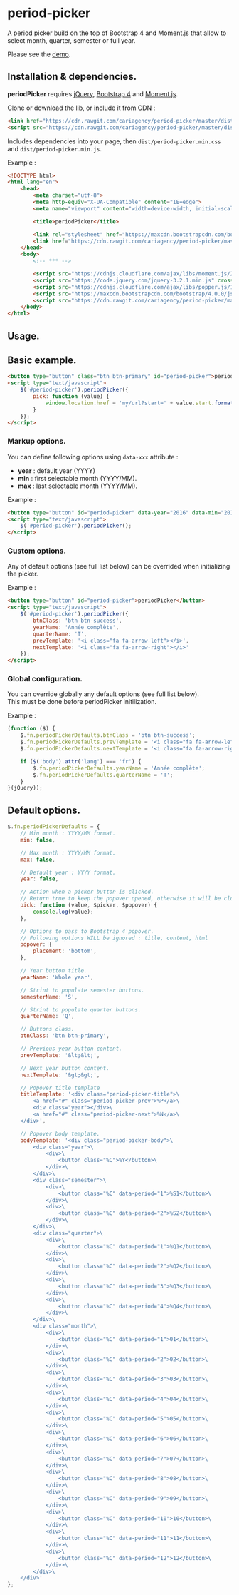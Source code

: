 # period-picker

A period picker build on the top of Bootstrap 4 and Moment.js that allow to select month, quarter, semester or full year.

Please see the [demo](https://jsfiddle.net/hc8zLugo/13/).

## Installation & dependencies.

**periodPicker** requires [jQuery](https://jquery.com/), [Bootstrap 4](https://getbootstrap.com) and [Moment.js](https://momentjs.com).  

Clone or download the lib, or include it from CDN :

```html
<link href="https://cdn.rawgit.com/cariagency/period-picker/master/dist/period-picker.min.css" rel="stylesheet" type="text/css"/>
<script src="https://cdn.rawgit.com/cariagency/period-picker/master/dist/period-picker.min.js" type="text/javascript"></script>
```
Includes dependencies into your page, then `dist/period-picker.min.css` and `dist/period-picker.min.js`.

Example :

```html
<!DOCTYPE html>
<html lang="en">
    <head>
        <meta charset="utf-8">
        <meta http-equiv="X-UA-Compatible" content="IE=edge">
        <meta name="viewport" content="width=device-width, initial-scale=1">

        <title>periodPicker</title>

        <link rel="stylesheet" href="https://maxcdn.bootstrapcdn.com/bootstrap/4.0.0/css/bootstrap.min.css" integrity="sha384-Gn5384xqQ1aoWXA+058RXPxPg6fy4IWvTNh0E263XmFcJlSAwiGgFAW/dAiS6JXm" crossorigin="anonymous">
        <link href="https://cdn.rawgit.com/cariagency/period-picker/master/dist/period-picker.min.css" rel="stylesheet" type="text/css"/>
    </head>
    <body>
        <!-- *** -->

        <script src="https://cdnjs.cloudflare.com/ajax/libs/moment.js/2.22.2/moment.min.js"></script>
        <script src="https://code.jquery.com/jquery-3.2.1.min.js" crossorigin="anonymous"></script>
        <script src="https://cdnjs.cloudflare.com/ajax/libs/popper.js/1.12.9/umd/popper.min.js" integrity="sha384-ApNbgh9B+Y1QKtv3Rn7W3mgPxhU9K/ScQsAP7hUibX39j7fakFPskvXusvfa0b4Q" crossorigin="anonymous"></script>
        <script src="https://maxcdn.bootstrapcdn.com/bootstrap/4.0.0/js/bootstrap.min.js" integrity="sha384-JZR6Spejh4U02d8jOt6vLEHfe/JQGiRRSQQxSfFWpi1MquVdAyjUar5+76PVCmYl" crossorigin="anonymous"></script>
        <script src="https://cdn.rawgit.com/cariagency/period-picker/master/dist/period-picker.min.js" type="text/javascript"></script>
    </body>
</html>
```

## Usage.

## Basic example.

```html
<button type="button" class="btn btn-primary" id="period-picker">periodPicker</button>
<script type="text/javascript">
    $('#period-picker').periodPicker({
        pick: function (value) {
            window.location.href = 'my/url?start=' + value.start.format('YYY-MM-DD HH:mm:ss') + '&end=' + value.end.format('YYY-MM-DD HH:mm:ss');
        }
    });
</script>
```

### Markup options.

You can define following options using `data-xxx` attribute :

+ **year** : default year (YYYY)
+ **min** : first selectable month (YYYY/MM).
+ **max** : last selectable month (YYYY/MM).

Example :

```html
<button type="button" id="period-picker" data-year="2016" data-min="2015/05" data-max="2017/08">periodPicker</button>
<script type="text/javascript">
    $('#period-picker').periodPicker();
</script>
```

### Custom options.

Any of default options (see full list below) can be overrided when initializing the picker.

Example :

```html
<button type="button" id="period-picker">periodPicker</button>
<script type="text/javascript">
    $('#period-picker').periodPicker({
        btnClass: 'btn btn-success',
        yearName: 'Année complète',
        quarterName: 'T',
        prevTemplate: '<i class="fa fa-arrow-left"></i>',
        nextTemplate: '<i class="fa fa-arrow-right"></i>'
    });
</script>
```

### Global configuration.

You can override globally any default options (see full list below).  
This must be done before periodPicker initilization.

Example :

```js
(function ($) {
    $.fn.periodPickerDefaults.btnClass = 'btn btn-success';
    $.fn.periodPickerDefaults.prevTemplate = '<i class="fa fa-arrow-left"></i>';
    $.fn.periodPickerDefaults.nextTemplate = '<i class="fa fa-arrow-right"></i>';

    if ($('body').attr('lang') === 'fr') {
        $.fn.periodPickerDefaults.yearName = 'Année complète';
        $.fn.periodPickerDefaults.quarterName = 'T';
    }
}(jQuery));
```

## Default options.

```js
$.fn.periodPickerDefaults = {
    // Min month : YYYY/MM format.
    min: false,

    // Max month : YYYY/MM format.
    max: false,

    // Default year : YYYY format.
    year: false,

    // Action when a picker button is clicked.
    // Return true to keep the popover opened, otherwise it will be closed.
    pick: function (value, $picker, $popover) {
        console.log(value);
    },

    // Options to pass to Bootstrap 4 popover.
    // Following options WILL be ignored : title, content, html
    popover: {
        placement: 'bottom',
    },

    // Year button title.
    yearName: 'Whole year',

    // Strint to populate semester buttons.
    semesterName: 'S',

    // Strint to populate quarter buttons.
    quarterName: 'Q',

    // Buttons class.
    btnClass: 'btn btn-primary',

    // Previous year button content.
    prevTemplate: '&lt;&lt;',

    // Next year button content.
    nextTemplate: '&gt;&gt;',

    // Popover title template
    titleTemplate: '<div class="period-picker-title">\
        <a href="#" class="period-picker-prev">%P</a>\
        <div class="year"></div>\
        <a href="#" class="period-picker-next">%N</a>\
    </div>',

    // Popover body template.
    bodyTemplate: '<div class="period-picker-body">\
        <div class="year">\
            <div>\
                <button class="%C">%Y</button>\
            </div>\
        </div>\
        <div class="semester">\
            <div>\
                <button class="%C" data-period="1">%S1</button>\
            </div>\
            <div>\
                <button class="%C" data-period="2">%S2</button>\
            </div>\
        </div>\
        <div class="quarter">\
            <div>\
                <button class="%C" data-period="1">%Q1</button>\
            </div>\
            <div>\
                <button class="%C" data-period="2">%Q2</button>\
            </div>\
            <div>\
                <button class="%C" data-period="3">%Q3</button>\
            </div>\
            <div>\
                <button class="%C" data-period="4">%Q4</button>\
            </div>\
        </div>\
        <div class="month">\
            <div>\
                <button class="%C" data-period="1">01</button>\
            </div>\
            <div>\
                <button class="%C" data-period="2">02</button>\
            </div>\
            <div>\
                <button class="%C" data-period="3">03</button>\
            </div>\
            <div>\
                <button class="%C" data-period="4">04</button>\
            </div>\
            <div>\
                <button class="%C" data-period="5">05</button>\
            </div>\
            <div>\
                <button class="%C" data-period="6">06</button>\
            </div>\
            <div>\
                <button class="%C" data-period="7">07</button>\
            </div>\
            <div>\
                <button class="%C" data-period="8">08</button>\
            </div>\
            <div>\
                <button class="%C" data-period="9">09</button>\
            </div>\
            <div>\
                <button class="%C" data-period="10">10</button>\
            </div>\
            <div>\
                <button class="%C" data-period="11">11</button>\
            </div>\
            <div>\
                <button class="%C" data-period="12">12</button>\
            </div>\
        </div>\
    </div>'
};
```